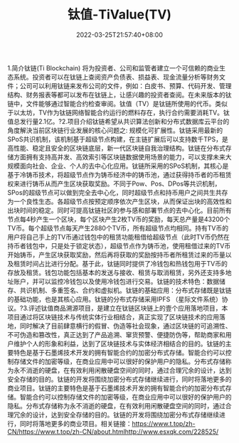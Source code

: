 ﻿---
weight: 
title: "钛值-TiValue(TV)"
description: "钛链(Ti Blockchain) 将为投资者、公司和监管者建立一个可信赖的商业生态系统"
date: 2022-03-25T21:57:40+08:00
lastmod: 2022-03-25T16:45:40+08:00
draft: false
authors: ["Metabd"]
featuredImage: "taizhi-tivaluetv.webp"
link: ""
tags: ["数字代币","钛值-TiValue(TV)"]
categories: ["navigation"]
navigation: ["数字代币"]
lightgallery: true
toc: true
pinned: false
recommend: false
recommend1: false
---
1.简介钛链(Ti Blockchain) 将为投资者、公司和监管者建立一个可信赖的商业生态系统。投资者可以在钛链上查阅资产负债表、损益表、现金流量分析等财务文件；公司可以利用钛链来发布公司的文件，例如：白皮书、预算、代码开发、管理结构、财务报表等都可以发布在钛链上，让感兴趣的投资者查阅。在未来版本的钛链中，文件能够通过智能合约检查审阅。钛值（TV）是钛链所使用的代币。类似于以太坊，TV作为钛链网络智能合约运行的燃料存在，执行合约需要消耗TV。钛值总发行量2.1亿。?2.项目介绍钛链希望从共识算法创新和分布式数据库云平台的角度解決当前区块链行业发展的核心问题之: 规模化可扩展性。钛链采用最新的SPoS共识机制，该机制基于超级节点构建，在主链扩展后可以支持数千TPS，是高性能、稳定且安全的区块链底层，新一代区块链自我治理结构。钛链在分布式存储方面拥有支持高并发、高效索引等区块链数据使用场景的能力，可以支撑未来大规模面向社会、企业、个人的去中心化应用。钛链所采用的SPoS机制，其核心是基于冷铸币技术，将超级节点作为铸币经济中的铸币池，通过获得持币者的币租赁权来进行铸币从而产生区块获取奖励。不同于Pow、Pos、DPos等共识机制，SPos的超级节点可以做到完全去中心化，同时超级节点和持币用户之间共生共存为一个良性生态。各超级节点按预定顺序依次产生区块，从而保证出块的高效性和出块时间的稳定。同时可提高钛链社区的参与感和部署节点的去中心化。目前所有节点每4秒产生一个区块，每个区块产生2枚TV币的奖励，每天总产量是43200个TV币。每个超级节点每天产生2880个TV币，所有超级节点均相同。持有TV币的用户将自己手上的TV币通过钱包中的租赁功能租借给超级节点（此时TV币仍然在持币者钱包中，只是处于锁定状态），超级节点作为铸币池，使用租借过来的TV币开始铸币，产生区块获取奖励，然后再将获取的奖励按持币者所租赁过来的币量以及租赁时间占比进行分配。基于此，钛链同时提供了冷钱包和热钱包用于TV币的存放及租赁。钱包功能包括基本的发送与接收、租赁与取消租赁，另外还支持多地址账户，并可以监控冷钱包以及使用冷钱包进行交易。钛链的技术特色：数据储存、共识机制、多重签名、合约和虚拟机。钛链的基础应用：分布式存储既是钛链的基础功能，也是其核心应用。钛链的分布式存储采用IPFS （星际文件系统）协议。?3.评述钛值商品溯源项目，是建立在钛链区块链上的壹个应用落地项目，本项目通过将区块链技术与传统实体行业相结合，真正实现了区块链技术的应用落地，同时解决了目前肆意横行的假冒、伪造等社会现象，通过区块链的可追溯性、不可伪造和篡改性，真正达到了产品追溯、窜货预警、便捷防伪等，帮助商家和用户维护个人的形象和利益，达到了区块链技术与实体经济相结合的目的。钛链的主要特色是基于石墨烯技术开发的拥有智能合约的加密分布式存储。智能合约可以控制存储文件的加密等级，在商业应用中可以很好的保护用户的隐私。分布式存储称为永不消逝的硬盘，在有效利用闲散硬盘空间的同时，通过合理冗余的设计，达到安全存储的目的。钛链的开发将围绕加密分布式存储继续进行，同时将落地更多的商业项目。钛链的主要特色是基于石墨烯技术开发的拥有智能合约的加密分布式存储。智能合约可以控制存储文件的加密等级，在商业应用中可以很好的保护用户的隐私。分布式存储称为永不消逝的硬盘，在有效利用闲散硬盘空间的同时，通过合理冗余的设计，达到安全存储的目的。钛链的开发将围绕加密分布式存储继续进行，同时将落地更多的商业项目。相关链接：https://www.t.top/zh-CN/https://www.t.top/zh-CN/about.htmlhttp://www.esxqk.com/228525/
